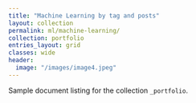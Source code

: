 ```yaml
---
title: "Machine Learning by tag and posts"
layout: collection
permalink: ml/machine-learning/
collection: portfolio
entries_layout: grid
classes: wide
header:
  image: "/images/image4.jpeg"
---
```


Sample document listing for the collection `_portfolio`.
